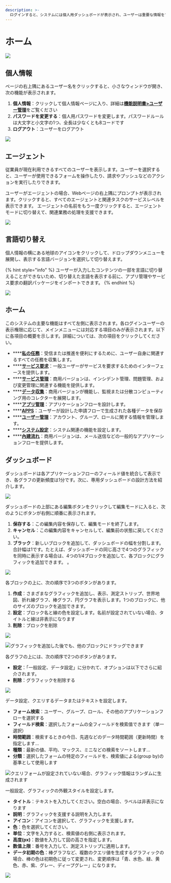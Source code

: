 ```yaml
---
description: >-
  ログインすると、システムには個人用ダッシュボードが表示され、ユーザーは重要な情報をすばやく把握できます。各ユーザーのダッシュボードは独立しており、個人のニーズに応じて設計できます。
---
```


# ホーム



![](../.gitbook/assets/tu-pian-%20%2819%29%20%282%29%20%281%29.png)

## 個人情報

ページの右上隅にあるユーザー名をクリックすると、小さなウィンドウが開き、次の機能が表示されます。

1. **個人情報**：クリックして個人情報ページに入り、詳細は[**機能説明書&gt;ユーザー管理**](https://doc.omflow.com.tw/v/japan/5/8)をご覧ください 
2. **パスワードを変更する**：個人用パスワードを変更します。パスワードルールは大文字と小文字の1つ、全長は少なくとも8コードです
3. **ログアウト**：ユーザーをログアウト

![](../.gitbook/assets/tu-pian-%20%2827%29.png)

## エージェント

従業員が現在利用できるすべてのユーザーを表示します。ユーザーを選択すると、ユーザーが使用できるフォームを操作したり、請求やプッシュなどのアクションを実行したりできます。

ユーザーがエージェントの場合、Webページの右上隅にプロンプ​​トが表示されます。クリックすると、すべてのエージェントと関連タスクのサービスレベルを表示できます。 エージェントの名前をもう一度クリックすると、エージェントモードに切り替えて、関連業務の処理を支援できます。

![](../.gitbook/assets/image%20%2829%29.png)

## 言語切り替え

個人情報の横にある地球のアイコンをクリックして、ドロップダウンメニューを展開し、表示する言語バージョンを選択して切り替えます。

{% hint style="info" %}
ユーザーが入力したコンテンツの一部を言語に切り替えることができないため、切り替えた言語を表示する前に、アプリ管理やサービス要求の翻訳パッケージをインポートできます。
{% endhint %}

![](../.gitbook/assets/tu-pian-%20%2831%29.png)

## ホーム

このシステムの主要な機能はすべて左側に表示されます。各ログインユーザーの表示権限に応じて、メインメニューには対応する項目のみが表示されます。以下に各項目の概要を示します。詳細については、次の項目をクリックしてください。

* \*\*\*\*[**私の任務**](2.md)：受信または推進を便利にするために、ユーザー自身に関連するすべての任務を収集します。
* \*\*\*\*[**サービス要求**](3.md)：一般ユーザーがサービスを要求するためのインターフェースを提供します。
* \*\*\*\*[**サービス管理**](4.md)：商用バージョンは、インシデント管理、問題管理、および変更管理に関連する機能を提供します。
* \*\*\*\*[**データ収集**](5.md)：商用バージョンが機能し、監視または分散コンピューティング用のコレクターを展開します。
* \*\*\*\*[**アプリ管理**](6.md)：アプリケーションフローを設計します。
* \*\*\*\*[**APPS**](7.md)：ユーザーが設計した申請フローで生成された各種データを保存
* \*\*\*\*[**ユーザー管理**](8.md)：アカウント、グループ、ロールに関する情報を管理します。
* \*\*\*\*[**システム設定**](9.md)：システム関連の機能を設定します。
* \*\*\*\*[**內建流れ**](10.md)：商用バージョンは、メール送信などの一般的なアプリケーションフローを提供します。

## ダッシュボード

ダッシュボードは各アプリケーションフローのフィールド値を統合して表示でき、各グラフの更新頻度は1分です。次に、専用ダッシュボードの設計方法を紹介します。

![](../.gitbook/assets/pic001.jpg)

ダッシュボードの上部にある編集ボタンをクリックして編集モードに入ると、次のようにボタンが右側に順番に表示されます。

1. **保存する**：この編集内容を保存して、編集モードを終了します。
2. **キャンセル**：この編集内容をキャンセルして、編集前の状態に戻してください。
3. **ブラック**：新しいブロックを追加して、ダッシュボードの幅を分割します。合計幅は1です。たとえば、ダッシュボードの同じ高さで4つのグラフィックを同時に表示する場合は、4つの1/4ブロックを追加して、各ブロックにグラフィックを追加できます。 。

![](../.gitbook/assets/pic002%20%281%29.jpg)

各ブロックの上に、次の順序で3つのボタンがあります。

1. **作成**：さまざまなグラフィックを追加し、表示、測定ストリップ、世界地図、折れ線グラフ、棒グラフ、円グラフを表示します。1つのブロックに、他のサイズのブロックを追加できます。
2. **設定**：ブロック名と線の色を設定します。名前が設定されていない場合、タイトルと線は非表示になります
3. **削除**：ブロックを削除

![](../.gitbook/assets/pic005%20%281%29.jpg)

![&#x30B0;&#x30E9;&#x30D5;&#x30A3;&#x30C3;&#x30AF;&#x3092;&#x8FFD;&#x52A0;&#x3057;&#x305F;&#x5F8C;&#x3067;&#x3082;&#x3001;&#x4ED6;&#x306E;&#x30D6;&#x30ED;&#x30C3;&#x30AF;&#x306B;&#x30C9;&#x30E9;&#x30C3;&#x30B0;&#x3067;&#x304D;&#x307E;&#x3059;](../.gitbook/assets/pic006.jpg)

各グラフの上には、次の順序で2つのボタンがあります。

* **設定**：「一般設定、データ設定」に分かれて、オプションは以下でさらに紹介されます。
* **削除**：グラフィックを削除する

![](../.gitbook/assets/pic007%20%281%29.jpg)

データ設定、クエリするデータまたはテキストを設定します。

* **フォーム検索**：ユーザー、グループ、ロール、その他のアプリケーションフローを選択する
* **フィールド検索**：選択したフォームの全フィールドを検索值できます（単一選択）
* **時間範囲**：検索するときの今日、先週などのデータ時間範囲（更新時間）を指定します...
* **種類**：最新の値、平均、マックス、ミニなどの検索をソートします...
* **分類**：選択したフォームの特定のフィールドを、検索値による\(group by\)の基準として使用します

![&#x30AF;&#x30A8;&#x30EA;&#x30D5;&#x30A9;&#x30FC;&#x30E0;&#x304C;&#x8A2D;&#x200B;&#x200B;&#x5B9A;&#x3055;&#x308C;&#x3066;&#x3044;&#x306A;&#x3044;&#x5834;&#x5408;&#x3001;&#x30B0;&#x30E9;&#x30D5;&#x30A3;&#x30C3;&#x30AF;&#x60C5;&#x5831;&#x306F;&#x30E9;&#x30F3;&#x30C0;&#x30E0;&#x306B;&#x751F;&#x6210;&#x3055;&#x308C;&#x307E;&#x3059;](../.gitbook/assets/pic008.jpg)

一般設定、グラフィックの外観スタイルを設定します。

* **タイトル**：テキストを入力してください。空白の場合、ラベルは非表示になります
* **説明**：グラフィックを支援する説明を入力します。
* **アイコン**：アイコンを選択して、グラフィックを支援します。
* **色**：色を選択してください。
* **単位**：文字を入力すると、検索値の右側に表示されます。
* **高度\(px\)**：数値を入力して図の高さを指定します。
* **数值上限**：番号を入力して、測定ストリップに適用します。
* **データ初期の色**：棒グラフなど、複数のクエリ値を生成するグラフィックの場合、棒の色は初期色に従って変更され、変更順序は「青、水色、緑、黄色、赤、紫、グレー、ディープグレー」になります。

![](../.gitbook/assets/pic009.jpg)



